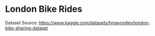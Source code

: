 # London Bike Rides
Dataset Source: https://www.kaggle.com/datasets/hmavrodiev/london-bike-sharing-dataset

